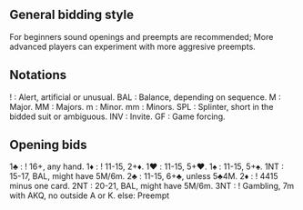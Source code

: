 ## General bidding style
For beginners sound openings and preempts are recommended; More advanced players can experiment with more aggresive preempts. 

## Notations
! : Alert, artificial or unusual. 
BAL : Balance, depending on sequence. 
M : Major. 
MM : Majors. 
m : Minor. 
mm : Minors. 
SPL : Splinter, short in the bidded suit or ambiguous. 
INV : Invite. 
GF : Game forcing. 

## Opening bids
1♣️ : ! 16+, any hand. 
1♦️ : ! 11-15, 2+♦️. 
1♥️ : 11-15, 5+♥️. 
1♠️ : 11-15, 5+♠️. 
1NT : 15-17, BAL, might have 5M/6m. 
2♣️ : 11-15, 6+♣️, unless 5♣️4M. 
2♦️ : ! 4415 minus one card. 
2NT : 20-21, BAL, might have 5M/6m. 
3NT : ! Gambling, 7m with AKQ, no outside A or K. 
else: Preempt




